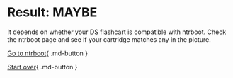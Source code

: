 # Result: MAYBE

It depends on whether your DS flashcart is compatible with ntrboot. Check the ntrboot page and see if your cartridge matches any in the picture.

[Go to ntrboot](https://3ds.hacks.guide/ntrboot){ .md-button }

[Start over](/seventeen){ .md-button }